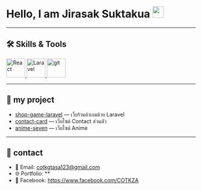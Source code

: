 # Hello, I am Jirasak Suktakua <img src="https://media.giphy.com/media/hvRJCLFzcasrR4ia7z/giphy.gif" width="30">

---

## 🛠️ Skills & Tools
<p align="left">
  <a href="https://reactjs.org/">
    <img src="https://upload.wikimedia.org/wikipedia/commons/thumb/3/30/React_Logo_SVG.svg/250px-React_Logo_SVG.svg.png" 
         alt="React" 
         width="50" height="50"/>
  </a>
  <a href="https://laravel.com/">
    <img src="https://upload.wikimedia.org/wikipedia/commons/thumb/9/9a/Laravel.svg/190px-Laravel.svg.png" 
         alt="Laravel" 
         width="50" height="50"/>
  </a>
  <a href="https://git-scm.com/">
    <img src="https://encrypted-tbn0.gstatic.com/images?q=tbn:ANd9GcTFT1MO4Ln0Ynz4VKkD2EDyylsYzoVg1d8FiQ&s" 
         alt="git" 
         width="50" height="50"/>
  </a>
</p>


---

## 📂 my project
- [shop-game-laravel](https://github.com/COTKZA/shop-game-laravel) — เว็บร้านค้าเกมด้วย Laravel
- [contact-card](https://github.com/COTKZA/anime-seven.git) — เว็บไซต์ Contact ส่วนตัว
- [anime-seven](https://github.com/COTKZA/web-portfolio) — เว็บไซต์ Anime 

---

## 🔗 contact
- 📧 Email: cotkgtasa123@gmail.com
- 🌐 Portfolio: **   
- 📱 Facebook: https://www.facebook.com/COTKZA
